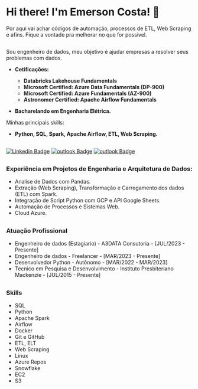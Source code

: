 # Hi there! I'm Emerson Costa! 👋

Por aqui vai achar códigos de automação, processos de ETL, Web Scraping e afins. Fique a vontade pra melhorar no que for possivel.  
##
Sou engenheiro de dados, meu objetivo é ajudar empresas a resolver seus problemas com dados.  
- **Cetificações:**
  - **Databricks Lakehouse Fundamentals**
  - **Microsoft Certified: Azure Data Fundamentals (DP-900)**
  - **Microsoft Certified: Azure Fundamentals (AZ-900)**
  - **Astronomer Certified: Apache Airflow Fundamentals**  

- **Bacharelando em Engenharia Elétrica.**  

Minhas principais skills:  
  - **Python, SQL, Spark, Apache Airflow, ETL, Web Scraping.**
##
[![Linkedin Badge](https://img.shields.io/badge/LinkedIn-Emerson_Costa-blue?style=flat-square&logo=Linkedin&logoColor=white&link=https://www.linkedin.com/in/emersonmcostaa/)](https://www.linkedin.com/in/emersonmcostaa/)
[![outlook Badge](https://img.shields.io/badge/-emersonmonteiro.costa@gmail.com-c14438?style=flat-square&logo=Gmail&logoColor=white&link=mailto:emersonmonteiro.costa@gmail.com)](mailto:emersonmonteiro.costa@gmail.com) 
[![outlook Badge](https://img.shields.io/badge/WhatsApp-25D366?style=flat-square&logo=whatsapp&logoColor=white)](https://api.whatsapp.com/send/?phone=5585984203725&text&type=phone_number&app_absent=0)
##
### Experiência em Projetos de Engenharia e Arquitetura de Dados:
- Analise de Dados com Pandas.
- Extração (Web Scraping), Transformação e Carregamento dos dados (ETL) com Spark.
- Integração de Script Python com GCP e API Google Sheets.
- Automação de Processos e Sistemas Web.
- Cloud Azure.
##
### Atuação Profissional
- Engenheiro de dados (Estagiario)  - A3DATA Consutoria - [JUL/2023 - Presente]
- Engenheiro de dados  - Freelancer - [MAR/2023 - Presente]
- Desenvolvedor Python - Autônomo - [MAR/2022 - MAR/2023]
- Tecnico em Pesquisa e Desenvolvimento  - Instituto Presbiteriano Mackenzie - [JUL/2015 - Presente]
 ##
 ### Skills  
 - SQL
 - Python
 - Apache Spark
 - Airflow
 - Docker
 - Git e GitHub
 - ETL, ELT
 - Web Scraping
 - Linux
 - Azure Repos
 - Snowflake
 - EC2
 - S3

